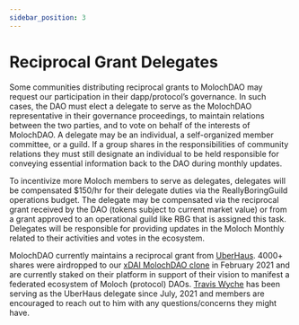 ```yaml
---
sidebar_position: 3
---
```


# Reciprocal Grant Delegates

Some communities distributing reciprocal grants to MolochDAO may request our participation in their dapp/protocol’s governance. In such cases, the DAO must elect a delegate to serve as the MolochDAO representative in their governance proceedings, to maintain relations between the two parties, and to vote on behalf of the interests of MolochDAO. A delegate may be an individual, a self-organized member committee, or a guild. If a group shares in the responsibilities of community relations they must still designate an individual to be held responsible for conveying essential information back to the DAO during monthly updates.

To incentivize more Moloch members to serve as delegates, delegates will be compensated $150/hr for their delegate duties via the ReallyBoringGuild operations budget. The delegate may be compensated via the reciprocal grant received by the DAO (tokens subject to current market value) or from a grant approved to an operational guild like RBG that is assigned this task. Delegates will be responsible for providing updates in the Moloch Monthly related to their activities and votes in the ecosystem.

MolochDAO currently maintains a reciprocal grant from [UberHaus](https://uberhaus.club). 4000+ shares were airdropped to our [xDAI MolochDAO clone](https://app.daohaus.club/dao/0x64/0x2a0dbcc5dce97bf34057aa022ca7facb8d044767) in February 2021 and are currently staked on their platform in support of their vision to manifest a federated ecosystem of Moloch (protocol) DAOs. [Travis Wyche](https://app.daohaus.club/dao/0x1/0x519f9662798c2e07fbd5b30c1445602320c5cf5b/profile/0x2619c649d98ddddbb0b218823354fe1d41bf5ce0) has been serving as the UberHaus delegate since July, 2021 and members are encouraged to reach out to him with any questions/concerns they might have.
